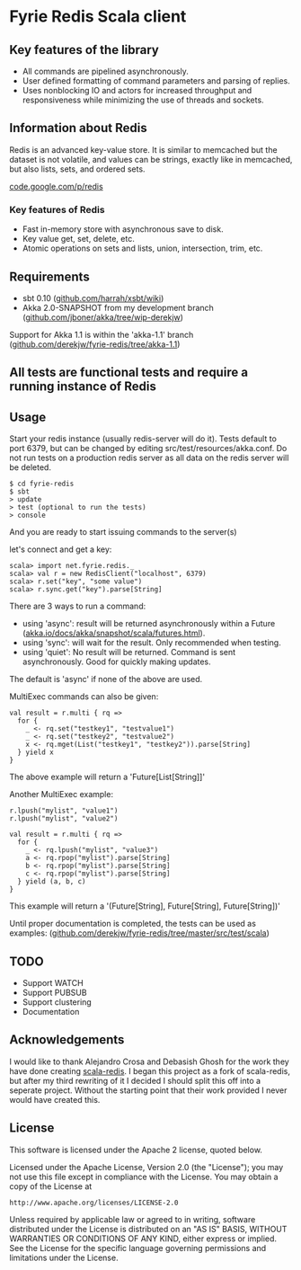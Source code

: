 # Fyrie Redis Scala client

## Key features of the library

- All commands are pipelined asynchronously.
- User defined formatting of command parameters and parsing of replies.
- Uses nonblocking IO and actors for increased throughput and responsiveness while minimizing the use of threads and sockets.

## Information about Redis

Redis is an advanced key-value store. It is similar to memcached but the dataset is not volatile, and values can be strings, exactly like in memcached, but also lists, sets, and ordered sets.

[code.google.com/p/redis](http://code.google.com/p/redis/)

### Key features of Redis

- Fast in-memory store with asynchronous save to disk.
- Key value get, set, delete, etc.
- Atomic operations on sets and lists, union, intersection, trim, etc.

## Requirements

- sbt 0.10 ([github.com/harrah/xsbt/wiki](https://github.com/harrah/xsbt/wiki))
- Akka 2.0-SNAPSHOT from my development branch ([github.com/jboner/akka/tree/wip-derekjw](http://github.com/jboner/akka/tree/wip-derekjw))

Support for Akka 1.1 is within the 'akka-1.1' branch ([github.com/derekjw/fyrie-redis/tree/akka-1.1](https://github.com/derekjw/fyrie-redis/tree/akka-1.1))

## All tests are functional tests and require a running instance of Redis

## Usage

Start your redis instance (usually redis-server will do it). Tests default to port 6379, but can be changed by editing src/test/resources/akka.conf. Do not run tests on a production redis server as all data on the redis server will be deleted.

    $ cd fyrie-redis
    $ sbt
    > update
    > test (optional to run the tests)
    > console

And you are ready to start issuing commands to the server(s)

let's connect and get a key:

    scala> import net.fyrie.redis._
    scala> val r = new RedisClient("localhost", 6379)
    scala> r.set("key", "some value")
    scala> r.sync.get("key").parse[String]

There are 3 ways to run a command:

- using 'async': result will be returned asynchronously within a Future ([akka.io/docs/akka/snapshot/scala/futures.html](http://akka.io/docs/akka/snapshot/scala/futures.html)).
- using 'sync': will wait for the result. Only recommended when testing.
- using 'quiet': No result will be returned. Command is sent asynchronously. Good for quickly making updates.

The default is 'async' if none of the above are used.

MultiExec commands can also be given:

    val result = r.multi { rq =>
      for {
        _ <- rq.set("testkey1", "testvalue1")
        _ <- rq.set("testkey2", "testvalue2")
        x <- rq.mget(List("testkey1", "testkey2")).parse[String]
      } yield x
    }

The above example will return a 'Future[List[String]]'

Another MultiExec example:

    r.lpush("mylist", "value1")
    r.lpush("mylist", "value2")

    val result = r.multi { rq =>
      for {
        _ <- rq.lpush("mylist", "value3")
        a <- rq.rpop("mylist").parse[String]
        b <- rq.rpop("mylist").parse[String]
        c <- rq.rpop("mylist").parse[String]
      } yield (a, b, c)
    }

This example will return a '(Future[String], Future[String], Future[String])'

Until proper documentation is completed, the tests can be used as examples: ([github.com/derekjw/fyrie-redis/tree/master/src/test/scala](https://github.com/derekjw/fyrie-redis/tree/master/src/test/scala))

## TODO

- Support WATCH
- Support PUBSUB
- Support clustering
- Documentation

## Acknowledgements

I would like to thank Alejandro Crosa and Debasish Ghosh for the work they have done creating [scala-redis](http://github.com/debasishg/scala-redis). I began this project as a fork of scala-redis, but after my third rewriting of it I decided I should split this off into a seperate project. Without the starting point that their work provided I never would have created this.

## License

This software is licensed under the Apache 2 license, quoted below.

Licensed under the Apache License, Version 2.0 (the "License"); you may not
use this file except in compliance with the License. You may obtain a copy of
the License at

    http://www.apache.org/licenses/LICENSE-2.0

Unless required by applicable law or agreed to in writing, software
distributed under the License is distributed on an "AS IS" BASIS, WITHOUT
WARRANTIES OR CONDITIONS OF ANY KIND, either express or implied. See the
License for the specific language governing permissions and limitations under
the License.

